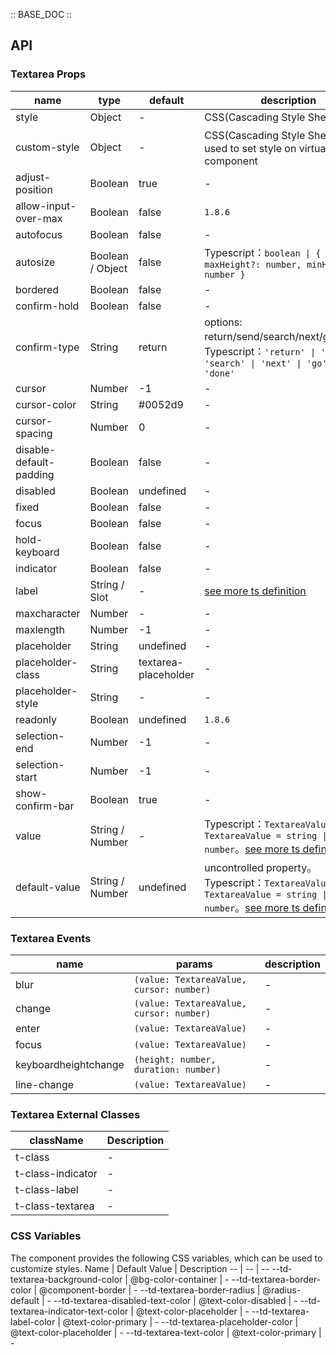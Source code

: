 :: BASE_DOC ::

## API

### Textarea Props

name | type | default | description | required
-- | -- | -- | -- | --
style | Object | - | CSS(Cascading Style Sheets) | N
custom-style | Object | - | CSS(Cascading Style Sheets)，used to set style on virtual component | N
adjust-position | Boolean | true | \- | N
allow-input-over-max | Boolean | false | `1.8.6` | N
autofocus | Boolean | false | \- | N
autosize | Boolean / Object | false | Typescript：`boolean \| { maxHeight?: number, minHeight?: number }` | N
bordered | Boolean | false | \- | N
confirm-hold | Boolean | false | \- | N
confirm-type | String | return | options: return/send/search/next/go/done。Typescript：`'return' \| 'send' \| 'search' \| 'next' \| 'go' \| 'done'` | N
cursor | Number | -1 | \- | N
cursor-color | String | #0052d9 | \- | N
cursor-spacing | Number | 0 | \- | N
disable-default-padding | Boolean | false | \- | N
disabled | Boolean | undefined | \- | N
fixed | Boolean | false | \- | N
focus | Boolean | false | \- | N
hold-keyboard | Boolean | false | \- | N
indicator | Boolean | false | \- | N
label | String / Slot | - | [see more ts definition](https://github.com/Tencent/tdesign-miniprogram/blob/develop/src/common/common.ts) | N
maxcharacter | Number | - | \- | N
maxlength | Number | -1 | \- | N
placeholder | String | undefined | \- | N
placeholder-class | String | textarea-placeholder | \- | N
placeholder-style | String | - | \- | N
readonly | Boolean | undefined | `1.8.6` | N
selection-end | Number | -1 | \- | N
selection-start | Number | -1 | \- | N
show-confirm-bar | Boolean | true | \- | N
value | String / Number | - | Typescript：`TextareaValue` `type TextareaValue = string \| number`。[see more ts definition](https://github.com/Tencent/tdesign-miniprogram/tree/develop/src/textarea/type.ts) | N
default-value | String / Number | undefined | uncontrolled property。Typescript：`TextareaValue` `type TextareaValue = string \| number`。[see more ts definition](https://github.com/Tencent/tdesign-miniprogram/tree/develop/src/textarea/type.ts) | N

### Textarea Events

name | params | description
-- | -- | --
blur | `(value: TextareaValue, cursor: number)` | \-
change | `(value: TextareaValue, cursor: number)` | \-
enter | `(value: TextareaValue)` | \-
focus | `(value: TextareaValue)` | \-
keyboardheightchange | `(height: number, duration: number)` | \-
line-change | `(value: TextareaValue)` | \-

### Textarea External Classes

className | Description
-- | --
t-class | \-
t-class-indicator | \-
t-class-label | \-
t-class-textarea | \-

### CSS Variables

The component provides the following CSS variables, which can be used to customize styles.
Name | Default Value | Description 
-- | -- | --
--td-textarea-background-color | @bg-color-container | - 
--td-textarea-border-color | @component-border | - 
--td-textarea-border-radius | @radius-default | - 
--td-textarea-disabled-text-color | @text-color-disabled | - 
--td-textarea-indicator-text-color | @text-color-placeholder | - 
--td-textarea-label-color | @text-color-primary | - 
--td-textarea-placeholder-color | @text-color-placeholder | - 
--td-textarea-text-color | @text-color-primary | -